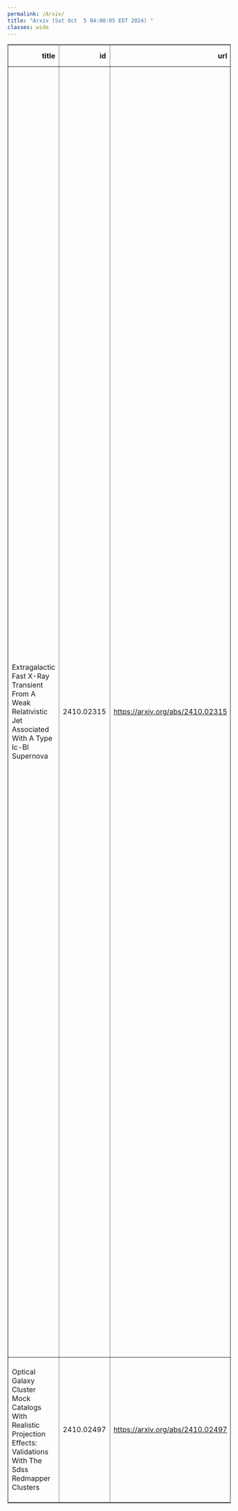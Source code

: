 ```yaml
---
permalink: /Arxiv/
title: "Arxiv (Sat Oct  5 04:00:05 EDT 2024) "
classes: wide
---
```

<table border="1" class="dataframe">
  <thead>
    <tr style="text-align: right;">
      <th>title</th>
      <th>id</th>
      <th>url</th>
      <th>authors</th>
      <th>Local Authors</th>
    </tr>
  </thead>
  <tbody>
    <tr>
      <td>Extragalactic Fast X-Ray Transient From A Weak Relativistic Jet   Associated With A Type Ic-Bl Supernova</td>
      <td>2410.02315</td>
      <td><a href="https://arxiv.org/abs/2410.02315" target="_blank">https://arxiv.org/abs/2410.02315</a></td>
      <td>H. Sun, W. -X. Li, L. -D. Liu, H. Gao, X. -F. Wang, W. Yuan, B. Zhang, A. V. Filippenko, D. Xu, T. An, S. Ai, T. G. Brink, Y. Liu, Y. -Q. Liu, C. -Y. Wang, Q. -Y. Wu, X. -F. Wu, Y. Yang, B. -B. Zhang, W. -K. Zheng, T. Ahumada, Z. -G. Dai, J. Delaunay, N. Elias-Rosa, S. Benetti, S. -Y. Fu, D. A. Howell, Y. -F. Huang, M. M. Kasliwal, V. Karambelkar, R. Stein, W. -H. Lei, T. -Y. Lian, Z. -K. Peng, A. V. Ridnaia, D. S. Svinkin, X. -Y. Wang, A. -L. Wang, D. -M. Wei, J. An, M. Andrews, J. -M Bai, C. -Y. Dai, S. A. Ehgamberdiev, Z. Fan, J. Farah, H. -C. Feng, J. P. U. Fynbo, W. -J. Guo, Z. Guo, M. -K. Hu, J. -W. Hu, S. -Q. Jiang, J. -J. Jin, A. Li, J. -D. Li, R. -Z. Li, Y. -F. Liang, Z. -X. Ling, X. Liu, J. -R. Mao, C. Mccully, D. Mirzaqulov, M. Newsome, E. Padilla Gonzalez, X. Pan, G. Terreran, S. Tinyanont, B. -T. Wang, L. -Z. Wang, X. -D. Wen, D. -F. Xiang, S. -J. Xue, J. Yang, Z. -P. Zhu, Z. -M. Cai, A. J. Castro-Tirado, F. -S. Chen, H. -L. Chen, T. -X. Chen, W. Chen, Y. -H. Chen, Y. -F. Chen, Y. Chen, H. -Q. Cheng, B. Cordier, C. -Z. Cui, W. -W. Cui, Y. -F. Dai, D. -W. Fan, H. Feng, J. Guan, D. -W. Han, D. -J. Hou, H. -B. Hu, M. -H. Huang, J. Huo, S. -M. Jia, Z. -Q. Jia, B. -W. Jiang, C. -C. Jin, G. Jin, E. Kuulkers, C. -K. Li, D. -Y. Li, J. -F. Li, L. -H. Li, M. -S. Li, W. Li, Z. -D. Li, C. -Z Liu, H. -Y. Liu, H. -Q. Liu, M. -J. Liu, F. -J. Lu, L. -D. Luo, J. Ma, X. Mao, K. Nandra, P. O'Brien, H. -W. Pan, A. Rau, N. Rea, J. Sanders, L. -M. Song, S. -L. Sun, X. -J. Sun, Y. -Y. Tan, Q. -J. Tang, Y. -H. Tao, H. Wang, J. Wang, L. Wang, W. -X. Wang, Y. -L. Wang, Y. -S. Wang, D. -R. Xiong, H. -T. Xu, J. -J. Xu, X. -P. Xu, Y. -F. Xu, Z. Xu, C. -B. Xue, Y. -L. Xue, A. -L. Yan, H. -N. Yang, X. -T. Yang, Y. -J. Yang, C. Zhang, J. Zhang, M. Zhang, S. -N. Zhang, W. -D. Zhang, W. -J. Zhang, Y. -H. Zhang, Z. Zhang, Z. Zhang, Z. -L. Zhang, D. -H. Zhao, H. -S. Zhao, X. -F. Zhao, Z. -J. Zhao, Y. -L. Zhou, Y. -X. Zhu, Z. -C. Zhu</td>
      <td>Ji Wang</td>
    </tr>
    <tr>
      <td>Optical Galaxy Cluster Mock Catalogs With Realistic Projection Effects:   Validations With The Sdss Redmapper Clusters</td>
      <td>2410.02497</td>
      <td><a href="https://arxiv.org/abs/2410.02497" target="_blank">https://arxiv.org/abs/2410.02497</a></td>
      <td>Andy Lee, Hao-Yi Wu, Andrés N. Salcedo, Tomomi Sunayama, Matteo Costanzi, Justin Myles, Shulei Cao, Eduardo Rozo, Chun-Hao To, David H. Weinberg, Lei Yang, Conghao Zhou</td>
      <td>David Weinberg</td>
    </tr>
  </tbody>
</table>